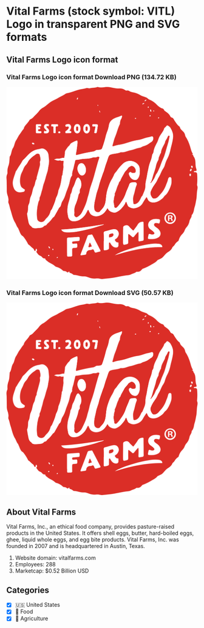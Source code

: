 # Vital Farms (stock symbol: VITL) Logo in transparent PNG and SVG formats

## Vital Farms Logo icon format

### Vital Farms Logo icon format Download PNG (134.72 KB)

![Vital Farms Logo icon format Download PNG (134.72 KB)](/img/orig/VITL-590851ca.png)

### Vital Farms Logo icon format Download SVG (50.57 KB)

![Vital Farms Logo icon format Download SVG (50.57 KB)](/img/orig/VITL-b532a952.svg)

## About Vital Farms

Vital Farms, Inc., an ethical food company, provides pasture-raised products in the United States. It offers shell eggs, butter, hard-boiled eggs, ghee, liquid whole eggs, and egg bite products. Vital Farms, Inc. was founded in 2007 and is headquartered in Austin, Texas.

1. Website domain: vitalfarms.com
2. Employees: 288
3. Marketcap: $0.52 Billion USD


## Categories
- [x] 🇺🇸 United States
- [x] 🍴 Food
- [x] 🚜 Agriculture
